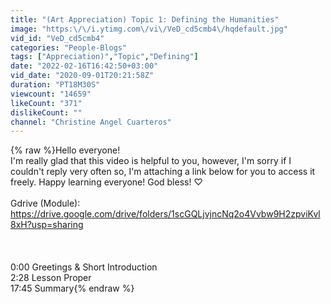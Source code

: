```yaml
---
title: "(Art Appreciation) Topic 1: Defining the Humanities"
image: "https:\/\/i.ytimg.com\/vi\/VeD_cd5cmb4\/hqdefault.jpg"
vid_id: "VeD_cd5cmb4"
categories: "People-Blogs"
tags: ["Appreciation)","Topic","Defining"]
date: "2022-02-16T16:42:50+03:00"
vid_date: "2020-09-01T20:21:58Z"
duration: "PT18M30S"
viewcount: "14659"
likeCount: "371"
dislikeCount: ""
channel: "Christine Angel Cuarteros"
---
```

{% raw %}Hello everyone!<br />I'm really glad that this video is helpful to you, however, I'm sorry if I couldn't reply very often so, I'm attaching a link below for you to access it freely. Happy learning everyone! God bless! ♡<br /><br />Gdrive (Module):<br /><a rel="nofollow" target="blank" href="https://drive.google.com/drive/folders/1scGQLjvjncNq2o4Vvbw9H2zpviKvl8xH?usp=sharing">https://drive.google.com/drive/folders/1scGQLjvjncNq2o4Vvbw9H2zpviKvl8xH?usp=sharing</a><br /><br /><br /><br />0:00 Greetings &amp; Short Introduction<br />2:28 Lesson Proper<br />17:45 Summary{% endraw %}
